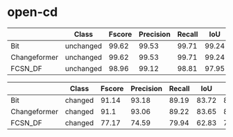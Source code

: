 # open-cd
|          |   Class   | Fscore | Precision | Recall |  IoU  |  Acc  |
|----------|-----------|--------|-----------|--------|-------|-------|
|   Bit    | unchanged | 99.62  |   99.53   | 99.71  | 99.24 | 99.71 |
| Changeformer | unchanged | 99.62  |   99.53   | 99.71  | 99.24 | 99.71 |
|  FCSN_DF  | unchanged | 98.96  |   99.12   | 98.81  | 97.95 | 98.81 |


|          |   Class   | Fscore | Precision | Recall |  IoU  |  Acc  |
|----------|-----------|--------|-----------|--------|-------|-------|
|   Bit    |  changed  | 91.14  |   93.18   | 89.19  | 83.72 | 89.19 |
| Changeformer |  changed  |  91.1  |   93.06   | 89.22  | 83.65 | 89.22 |
|  FCSN_DF  |  changed  | 77.17  |   74.59   | 79.94  | 62.83 | 79.94 |
